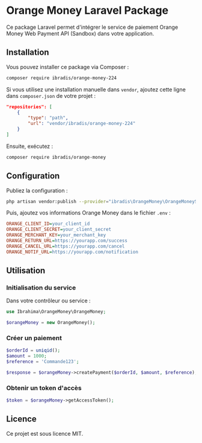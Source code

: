 # Orange Money Laravel Package

Ce package Laravel permet d'intégrer le service de paiement Orange Money Web Payment API (Sandbox) dans votre application.

## Installation

Vous pouvez installer ce package via Composer :

```sh
composer require ibradis/orange-money-224
```

Si vous utilisez une installation manuelle dans `vendor`, ajoutez cette ligne dans `composer.json` de votre projet :

```json
"repositories": [
    {
        "type": "path",
        "url": "vendor/ibradis/orange-money-224"
    }
]
```

Ensuite, exécutez :

```sh
composer require ibradis/orange-money
```

## Configuration

Publiez la configuration :

```sh
php artisan vendor:publish --provider="ibradis\OrangeMoney\OrangeMoneyServiceProvider"
```

Puis, ajoutez vos informations Orange Money dans le fichier `.env` :

```ini
ORANGE_CLIENT_ID=your_client_id
ORANGE_CLIENT_SECRET=your_client_secret
ORANGE_MERCHANT_KEY=your_merchant_key
ORANGE_RETURN_URL=https://yourapp.com/success
ORANGE_CANCEL_URL=https://yourapp.com/cancel
ORANGE_NOTIF_URL=https://yourapp.com/notification
```

## Utilisation

### Initialisation du service

Dans votre contrôleur ou service :

```php
use Ibrahima\OrangeMoney\OrangeMoney;

$orangeMoney = new OrangeMoney();
```

### Créer un paiement

```php
$orderId = uniqid();
$amount = 1000;
$reference = 'Commande123';

$response = $orangeMoney->createPayment($orderId, $amount, $reference);
```

### Obtenir un token d'accès

```php
$token = $orangeMoney->getAccessToken();
```

## Licence

Ce projet est sous licence MIT.
